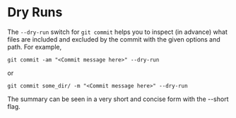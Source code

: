 # Dry Runs
The `--dry-run` switch for `git commit` helps you to inspect (in advance) what files are included and excluded by the commit with the given options and path.
For example,
```
git commit -am "<Commit message here>" --dry-run
```
or
```
git commit some_dir/ -m "<Commit message here>" --dry-run
```
The summary can be seen in a very short and concise form with the --short flag.